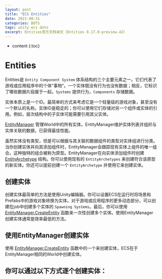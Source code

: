 ```yaml
---
layout: post 
title: "ECS Entities"
date: 2021-08-31 
categories: DOTS 
tags: unity ecs dots 
excerpt: Entities官方文档译文（Entities 0.17.0-preview.42）
---
```

* content 
{:toc}

# Entities

Entities是 `Entity Component System` 体系结构的三个主要元素之一。它们代表了游戏或应用程序中的个体“事物”。一个实体既没有行为也没有数据；相反，它标识了哪些数据片段属于一起。`Systems` 提供行为，`Components` 存储数据。

实体本质上是一个ID。最简单的方式来考虑它是一个轻量级的游戏对象，甚至没有一个默认的名称。实体ID是稳定的；你可以使用它们存储对另一个组件或实体的引用。例如，层次结构中的子实体可能需要引用其父实体。

[EntityManager](#) 管理World中的所有实体。EntityManager维护实体列表并组织与实体关联的数据，已获得最佳性能。

虽然实体没有类型，但是可以根据与其关联的数据组件的类型对实体组进行分类。当你创建实体并向其添加组件时，EntityManager会跟踪现有实体上组件的唯一组合。这种独特的组合被称为原型。EntityManager在向实体添加组件时创建 [EntityArchetype](#) 结构。你可以使用现有的 `EntityArchetypes` 来创建符合该原型的新实体。你还可以提前创建一个 `EntityArchetype` 并使用它来创建实体。

## 创建实体

创建实体最简单的方法是使用Unity编辑器。你可以设置ECS在运行时将场景和Prefabs中的游戏对象转换为实体。对于游戏或应用程序的更多动态部分，可以创建在job中创建多个实体的 `Spawning Systems`。最后，你可以使用 [EntityManager.CreateEntity](#) 函数来一次性创建多个实体。使用EntityManager创建实体通常是效率最低的方法。

## 使用EntityManager创建实体

使用 [EntityManager.CreateEntity](#) 函数中的一个来创建实体，ECS在于EntityManager相同的World中创建实体。

你可以通过以下方式逐个创建实体：
- 

<!--
https://interpreter.caiyunai.com/html/612e3c17e03ec236995fcbd2
-->

















